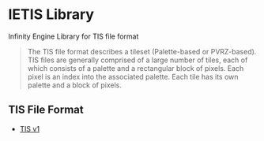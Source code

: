 # IETIS Library

Infinity Engine Library for TIS file format

> The TIS file format describes a tileset (Palette-based or PVRZ-based). TIS files are generally comprised of a large number of tiles, each of which consists of a palette and a rectangular block of pixels. Each pixel is an index into the associated palette. Each tile has its own palette and a block of pixels.
>


##  TIS File Format

- [TIS v1](https://gibberlings3.github.io/iesdp/file_formats/ie_formats/tis_v1.htm)
